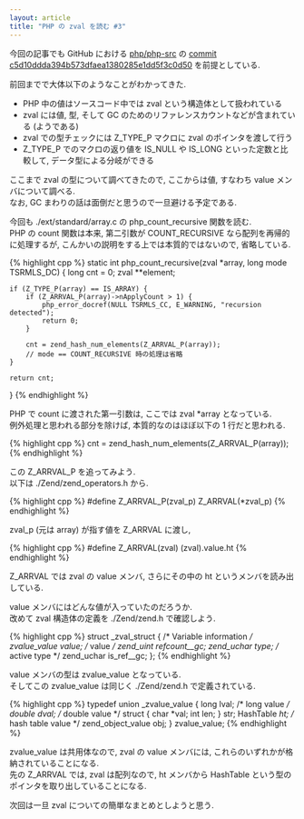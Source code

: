 ```yaml
---
layout: article
title: "PHP の zval を読む #3"
---
```


今回の記事でも GitHub における [php/php-src](https://github.com/php/php-src) の [commit c5d10ddda394b573dfaea1380285e1dd5f3c0d50](https://github.com/php/php-src/tree/c5d10ddda394b573dfaea1380285e1dd5f3c0d50) を前提としている.

前回までで大体以下のようなことがわかってきた.

- PHP 中の値はソースコード中では zval という構造体として扱われている
- zval には値, 型, そして GC のためのリファレンスカウントなどが含まれている (ようである)
- zval での型チェックには Z_TYPE_P マクロに zval のポインタを渡して行う
- Z_TYPE_P でのマクロの返り値を IS_NULL や IS_LONG といった定数と比較して, データ型による分岐ができる

ここまで zval の型について調べてきたので, ここからは値, すなわち value メンバについて調べる.  
なお, GC まわりの話は面倒だと思うので一旦避ける予定である.

今回も ./ext/standard/array.c の php_count_recursive 関数を読む.  
PHP の count 関数は本来, 第二引数が COUNT_RECURSIVE なら配列を再帰的に処理するが, こんかいの説明をする上では本質的ではないので, 省略している.

{% highlight cpp %}
static int php_count_recursive(zval *array, long mode TSRMLS_DC)
{
    long cnt = 0;
    zval **element;

    if (Z_TYPE_P(array) == IS_ARRAY) {
        if (Z_ARRVAL_P(array)->nApplyCount > 1) {
            php_error_docref(NULL TSRMLS_CC, E_WARNING, "recursion detected");
            return 0;
        }

        cnt = zend_hash_num_elements(Z_ARRVAL_P(array));
        // mode == COUNT_RECURSIVE 時の処理は省略
    }

    return cnt;
}
{% endhighlight %}

PHP で count に渡された第一引数は, ここでは zval *array となっている.  
例外処理と思われる部分を除けば, 本質的なのはほぼ以下の 1 行だと思われる.

{% highlight cpp %}
cnt = zend_hash_num_elements(Z_ARRVAL_P(array));
{% endhighlight %}

この Z_ARRVAL_P を追ってみよう.  
以下は ./Zend/zend_operators.h から.

{% highlight cpp %}
#define Z_ARRVAL_P(zval_p)    Z_ARRVAL(*zval_p)
{% endhighlight %}

zval_p (元は array) が指す値を Z_ARRVAL に渡し,

{% highlight cpp %}
#define Z_ARRVAL(zval)      (zval).value.ht
{% endhighlight %}

Z_ARRVAL では zval の value メンバ, さらにその中の ht というメンバを読み出している.

value メンバにはどんな値が入っていたのだろうか.  
改めて zval 構造体の定義を ./Zend/zend.h で確認しよう.

{% highlight cpp %}
struct _zval_struct {
  /* Variable information */
  zvalue_value value;   /* value */
  zend_uint refcount__gc;
  zend_uchar type;  /* active type */
  zend_uchar is_ref__gc;
};
{% endhighlight %}

value メンバの型は zvalue_value となっている.  
そしてこの zvalue_value は同じく ./Zend/zend.h で定義されている.

{% highlight cpp %}
typedef union _zvalue_value {
  long lval;          /* long value */
  double dval;        /* double value */
  struct {
    char *val;
    int len;
  } str;
  HashTable *ht;        /* hash table value */
  zend_object_value obj;
} zvalue_value;
{% endhighlight %}

zvalue_value は共用体なので, zval の value メンバには, これらのいずれかが格納されていることになる.  
先の Z_ARRVAL では, zval は配列なので, ht メンバから HashTable という型のポインタを取り出していることになる.

次回は一旦 zval についての簡単なまとめとしようと思う.
